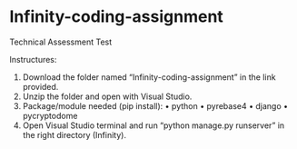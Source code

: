 # Infinity-coding-assignment
Technical Assessment Test 

Instructures: 
1.	Download the folder named “Infinity-coding-assignment” in the link provided. 
2.	Unzip the folder and open with Visual Studio.
3.	Package/module needed (pip install): 
    •	python
    •	pyrebase4
    •	django 
    •	pycryptodome 
4.	Open Visual Studio terminal and run “python manage.py runserver” in the right directory (Infinity).
